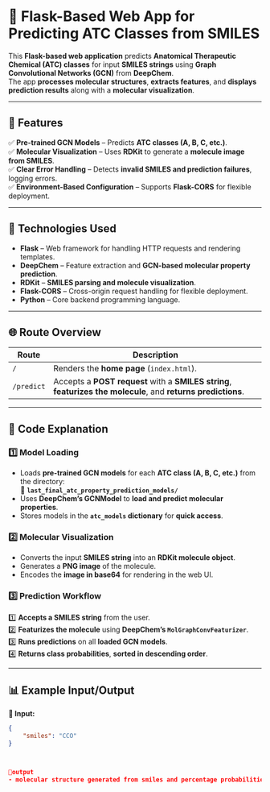 
# 🧪 Flask-Based Web App for Predicting ATC Classes from SMILES

This **Flask-based web application** predicts **Anatomical Therapeutic Chemical (ATC) classes** for input **SMILES strings** using **Graph Convolutional Networks (GCN)** from **DeepChem**.  
The app **processes molecular structures**, **extracts features**, and **displays prediction results** along with a **molecular visualization**.

---

## 🌟 Features
✅ **Pre-trained GCN Models** – Predicts **ATC classes (A, B, C, etc.)**.  
✅ **Molecular Visualization** – Uses **RDKit** to generate a **molecule image from SMILES**.  
✅ **Clear Error Handling** – Detects **invalid SMILES and prediction failures**, logging errors.  
✅ **Environment-Based Configuration** – Supports **Flask-CORS** for flexible deployment.  

---

## 🚀 Technologies Used
- **Flask** – Web framework for handling HTTP requests and rendering templates.
- **DeepChem** – Feature extraction and **GCN-based molecular property prediction**.
- **RDKit** – **SMILES parsing and molecule visualization**.
- **Flask-CORS** – Cross-origin request handling for flexible deployment.
- **Python** – Core backend programming language.

---

## 🌐 Route Overview

| Route        | Description |
|-------------|------------|
| `/`         | Renders the **home page** (`index.html`). |
| `/predict`  | Accepts a **POST request** with a **SMILES string**, **featurizes the molecule**, and **returns predictions**. |

---

## 📖 Code Explanation

### **1️⃣ Model Loading**
- Loads **pre-trained GCN models** for each **ATC class (A, B, C, etc.)** from the directory:  
  📁 **`last_final_atc_property_prediction_models/`**
- Uses **DeepChem’s GCNModel** to **load and predict molecular properties**.
- Stores models in the **`atc_models` dictionary** for **quick access**.

### **2️⃣ Molecular Visualization**
- Converts the input **SMILES string** into an **RDKit molecule object**.
- Generates a **PNG image** of the molecule.
- Encodes the **image in base64** for rendering in the web UI.

### **3️⃣ Prediction Workflow**
1️⃣ **Accepts a SMILES string** from the user.  
2️⃣ **Featurizes the molecule** using **DeepChem’s `MolGraphConvFeaturizer`**.  
3️⃣ **Runs predictions** on all **loaded GCN models**.  
4️⃣ **Returns class probabilities**, **sorted in descending order**.  

---

## 📊 Example Input/Output
**🔹 Input:**  
```json
{
    "smiles": "CCO"
}



🔹output
- molecular structure generated from smiles and percentage probabilities according to each class.


